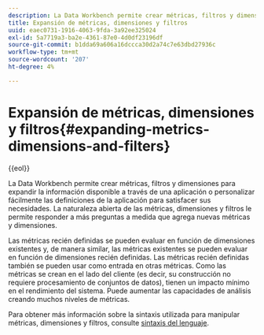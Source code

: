 ```yaml
---
description: La Data Workbench permite crear métricas, filtros y dimensiones para expandir la información disponible a través de una aplicación o personalizar fácilmente las definiciones de la aplicación para satisfacer sus necesidades. La naturaleza abierta de las métricas, dimensiones y filtros le permite responder a más preguntas a medida que agrega nuevas métricas y dimensiones.
title: Expansión de métricas, dimensiones y filtros
uuid: eaec0731-1916-4063-9fda-3a92ee325024
exl-id: 5a7719a3-ba2e-4361-87e0-4d0df23196df
source-git-commit: b1dda69a606a16dccca30d2a74c7e63dbd27936c
workflow-type: tm+mt
source-wordcount: '207'
ht-degree: 4%

---
```


# Expansión de métricas, dimensiones y filtros{#expanding-metrics-dimensions-and-filters}

{{eol}}

La Data Workbench permite crear métricas, filtros y dimensiones para expandir la información disponible a través de una aplicación o personalizar fácilmente las definiciones de la aplicación para satisfacer sus necesidades. La naturaleza abierta de las métricas, dimensiones y filtros le permite responder a más preguntas a medida que agrega nuevas métricas y dimensiones.

Las métricas recién definidas se pueden evaluar en función de dimensiones existentes y, de manera similar, las métricas existentes se pueden evaluar en función de dimensiones recién definidas. Las métricas recién definidas también se pueden usar como entrada en otras métricas. Como las métricas se crean en el lado del cliente (es decir, su construcción no requiere procesamiento de conjuntos de datos), tienen un impacto mínimo en el rendimiento del sistema. Puede aumentar las capacidades de análisis creando muchos niveles de métricas.

Para obtener más información sobre la sintaxis utilizada para manipular métricas, dimensiones y filtros, consulte [sintaxis del lenguaje](https://experienceleague.adobe.com/docs/data-workbench/using/client/qry-lang-syntx/c-qry-lang-syntx.html).
